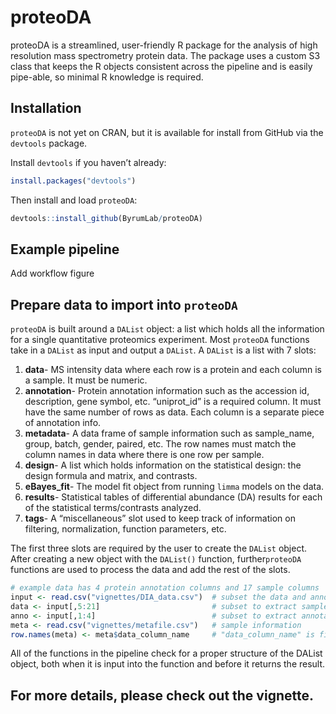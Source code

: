 
<!-- README.md is generated from README.Rmd. Please edit README.Rmd file -->

# proteoDA

proteoDA is a streamlined, user-friendly R package for the analysis of
high resolution mass spectrometry protein data. The package uses a
custom S3 class that keeps the R objects consistent across the pipeline
and is easily pipe-able, so minimal R knowledge is required.

## Installation

`proteoDA` is not yet on CRAN, but it is available for install from
GitHub via the `devtools` package.

Install `devtools` if you haven’t already:

``` r
install.packages("devtools")
```

Then install and load `proteoDA`:

``` r
devtools::install_github(ByrumLab/proteoDA)
```

## Example pipeline

Add workflow figure

## Prepare data to import into `proteoDA`

`proteoDA` is built around a `DAList` object: a list which holds all the
information for a single quantitative proteomics experiment. Most
`proteoDA` functions take in a `DAList` as input and output a `DAList`.
A `DAList` is a list with 7 slots:

1.  **data**- MS intensity data where each row is a protein and each
    column is a sample. It must be numeric.
2.  **annotation**- Protein annotation information such as the accession
    id, description, gene symbol, etc. “uniprot_id” is a required
    column. It must have the same number of rows as data. Each column is
    a separate piece of annotation info.
3.  **metadata**- A data frame of sample information such as
    sample_name, group, batch, gender, paired, etc. The row names must
    match the column names in data where there is one row per sample.
4.  **design**- A list which holds information on the statistical
    design: the design formula and matrix, and contrasts.
5.  **eBayes_fit**- The model fit object from running `limma` models on
    the data.
6.  **results**- Statistical tables of differential abundance (DA)
    results for each of the statistical terms/contrasts analyzed.
7.  **tags**- A “miscellaneous” slot used to keep track of information
    on filtering, normalization, function parameters, etc.

The first three slots are required by the user to create the `DAList`
object. After creating a new object with the `DAList()` function,
further`proteoDA` functions are used to process the data and add the
rest of the slots.

``` r
# example data has 4 protein annotation columns and 17 sample columns
input <- read.csv("vignettes/DIA_data.csv")  # subset the data and annotation
data <- input[,5:21]                         # subset to extract sample columns
anno <- input[,1:4]                          # subset to extract annotation
meta <- read.csv("vignettes/metafile.csv")   # sample information
row.names(meta) <- meta$data_column_name     # "data_column_name" is first column of metafile.csv
```

All of the functions in the pipeline check for a proper structure of the
DAList object, both when it is input into the function and before it
returns the result.

## For more details, please check out the vignette.
